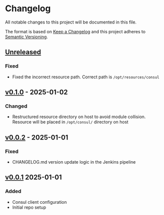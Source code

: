 # Changelog

All notable changes to this project will be documented in this file.

The format is based on [Keep a Changelog](http://keepachangelog.com/en/1.0.0/)
and this project adheres to [Semantic Versioning](http://semver.org/spec/v2.0.0.html).

## [Unreleased]
### Fixed
- Fixed the incorrect resource path. Correct path is `/opt/resources/consul`

## [v0.1.0] - 2025-01-02
### Changed
- Restructured resource directory on host to avoid module collision. Resource will be placed in `/opt/consul/` directory on host

## [v0.0.2] - 2025-01-01
### Fixed
- CHANGELOG.md version update logic in the Jenkins pipeline

## [v0.0.1] 2025-01-01
### Added
- Consul client configuration
- Initial repo setup

[Unreleased]:  https://github.com/praveenprem/terraform-module-consul-client/compare/v0.1.0...develop
[v0.1.0]:  https://github.com/praveenprem/terraform-module-consul-client/compare/v0.0.2...v0.1.0
[v0.0.2]:  https://github.com/praveenprem/terraform-module-consul-client/compare/v0.0.1...v0.0.2
[v0.0.1]:  https://github.com/praveenprem/terraform-module-consul-client/compare/b9e72b26...v0.0.1
    
